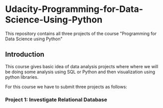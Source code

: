 # Udacity-Programming-for-Data-Science-Using-Python
This repository contains all three projects of the course "Programming for Data Science using Python" 
## Introduction
This course gives basic idea of data analysis projects where where we will be doing some analysis using
SQL or Python and then visualization using python libraries.

For this course we have to submit three projects as follows:

### Project 1: Investigate Relational Database
